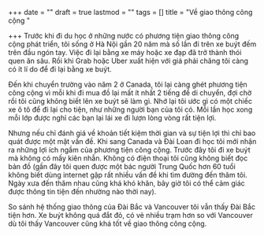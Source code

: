 +++
date = ""
draft = true
lastmod = ""
tags = []
title = "Về giao thông công cộng "

+++
Trước khi đi du học ở những nước có phương tiện giao thông công cộng phát triển, tôi sống ở Hà Nội gần 20 năm mà số lần đi trên xe buýt đếm trên đầu ngón tay. Việc đi lại bằng xe máy hoặc xe đạp đã trở thành thói quen ăn sâu. Rồi khi Grab hoặc Uber xuất hiện với giá phải chăng tôi càng có ít lí do để đi lại bằng xe buýt. 

Đến khi chuyển trường vào năm 2 ở Canada, tôi lại càng ghét phương tiện công cộng vì mỗi khi đi mua đồ lại mất ít nhất 2 tiếng để di chuyển, đợi chờ rồi tôi cũng không biết lên xe buýt sẽ làm gì. Nhớ lại tôi ước gì có một chiếc xe ô tô để đi lại cho tiện, như những người bạn của tôi có. Mỗi lần học xong mỗi lớp được nghỉ các bạn lại lái xe đi lượn lòng vòng rất tiện lợi. 

Nhưng nếu chỉ đánh giá về khoản tiết kiệm thời gian và sự tiện lợi thì chỉ bao quát được một mặt vấn đề. Khi sang Canada và Đài Loan đi học tôi mới nhận ra những lợi ích ngầm của phương tiện công cộng. Trước đây tôi đi xe buýt mà không có mấy kiên nhẫn. Không có điện thoại tôi cũng không biết đọc bản đồ (gần đây tôi quen được một bác người Trung Quốc hơn 60 tuổi không biết dùng internet gặp rất nhiều vấn đề khi tìm đường đến thăm tôi. Ngày xưa đến thăm nhau cũng khá khó khăn, bây giờ tôi có thể cảm giác được thông tin tiện đến nhường nào thời nay).

So sánh hệ thống giao thông của Đài Bắc và Vancouver tôi vẫn thấy Đài Bắc tiện hơn. Xe buýt không quá đắt đỏ, có vẻ nhiều trạm hơn so với Vancouver dù tôi thấy Vancouver cũng khá tốt về giao thông công cộng. 